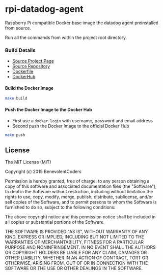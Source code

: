 # rpi-datadog-agent

Raspberry Pi compatible Docker base image the datadog agent preinstalled from source.

Run all the commands from within the project root directory.

### Build Details
- [Source Project Page](https://github.com/benevolentcoders)
- [Source Repository](https://github.com/benevolentcoders/rpi-datadog-agent)
- [Dockerfile](https://github.com/benevolentcoders/rpi-datadog-agent/blob/master/Dockerfile)
- [DockerHub](https://registry.hub.docker.com/u/benevolentcoders/rpi-datadog-agent/)


#### Build the Docker Image
```bash
make build
```

#### Push the Docker Image to the Docker Hub
* First use a `docker login` with username, password and email address
* Second push the Docker Image to the official Docker Hub

```bash
make push
```

## License

The MIT License (MIT)

Copyright (c) 2015 BenevolentCoders

Permission is hereby granted, free of charge, to any person obtaining a copy
of this software and associated documentation files (the "Software"), to deal
in the Software without restriction, including without limitation the rights
to use, copy, modify, merge, publish, distribute, sublicense, and/or sell
copies of the Software, and to permit persons to whom the Software is
furnished to do so, subject to the following conditions:

The above copyright notice and this permission notice shall be included in all
copies or substantial portions of the Software.

THE SOFTWARE IS PROVIDED "AS IS", WITHOUT WARRANTY OF ANY KIND, EXPRESS OR
IMPLIED, INCLUDING BUT NOT LIMITED TO THE WARRANTIES OF MERCHANTABILITY,
FITNESS FOR A PARTICULAR PURPOSE AND NONINFRINGEMENT. IN NO EVENT SHALL THE
AUTHORS OR COPYRIGHT HOLDERS BE LIABLE FOR ANY CLAIM, DAMAGES OR OTHER
LIABILITY, WHETHER IN AN ACTION OF CONTRACT, TORT OR OTHERWISE, ARISING FROM,
OUT OF OR IN CONNECTION WITH THE SOFTWARE OR THE USE OR OTHER DEALINGS IN THE
SOFTWARE.
